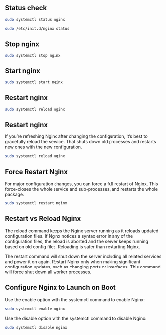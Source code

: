 ## Status check

```bash
sudo systemctl status nginx
```
```bash
sudo /etc/init.d/nginx status
```
## Stop nginx
```bash
sudo systemctl stop nginx
```
## Start nginx
```bash
sudo systemctl start nginx
```
## Restart  nginx
```bash
sudo systemctl reload nginx
```

## Restart  nginx

If you’re refreshing Nginx after changing the configuration, it’s best to gracefully reload the service. That shuts down old processes and restarts new ones with the new configuration.
```bash
sudo systemctl reload nginx
```

## Force Restart Nginx
For major configuration changes, you can force a full restart of Nginx. This force-closes the whole service and sub-processes, and restarts the whole package.
```bash
sudo systemctl restart nginx
```
## Restart vs Reload Nginx
The reload command keeps the Nginx server running as it reloads updated configuration files. If Nginx notices a syntax error in any of the configuration files, the reload is aborted and the server keeps running based on old config files. Reloading is safer than restarting Nginx.

The restart command will shut down the server including all related services and power it on again. Restart Nginx only when making significant configuration updates, such as changing ports or interfaces. This command will force shut down all worker processes.

## Configure Nginx to Launch on Boot
Use the enable option with the systemctl command to enable Nginx:

```bash
sudo systemctl enable nginx
```

Use the disable option with the systemctl command to disable Nginx:

```bash
sudo systemctl disable nginx
```
